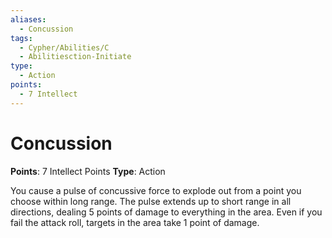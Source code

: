 ```yaml
---
aliases:
  - Concussion
tags:
  - Cypher/Abilities/C
  - Abilitiesction-Initiate
type:
  - Action
points:
  - 7 Intellect
---
```


# Concussion

**Points**: 7 Intellect Points
**Type**: Action

You cause a pulse of concussive force to explode out from a point you choose within long range. The pulse extends up to short range in all directions, dealing 5 points of damage to everything in the area. Even if you fail the attack roll, targets in the area take 1 point of damage.
